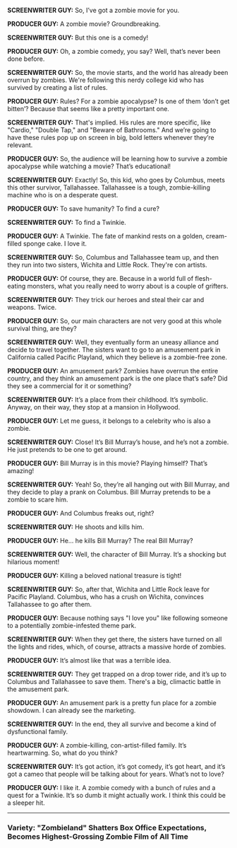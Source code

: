 **SCREENWRITER GUY:** So, I’ve got a zombie movie for you.

**PRODUCER GUY:** A zombie movie? Groundbreaking.

**SCREENWRITER GUY:** But this one is a comedy!

**PRODUCER GUY:** Oh, a zombie comedy, you say? Well, that’s never been done before.

**SCREENWRITER GUY:** So, the movie starts, and the world has already been overrun by zombies. We're following this nerdy college kid who has survived by creating a list of rules.

**PRODUCER GUY:** Rules? For a zombie apocalypse? Is one of them ‘don’t get bitten’? Because that seems like a pretty important one.

**SCREENWRITER GUY:** That's implied. His rules are more specific, like "Cardio," "Double Tap," and "Beware of Bathrooms." And we’re going to have these rules pop up on screen in big, bold letters whenever they’re relevant.

**PRODUCER GUY:** So, the audience will be learning how to survive a zombie apocalypse while watching a movie? That’s educational!

**SCREENWRITER GUY:** Exactly! So, this kid, who goes by Columbus, meets this other survivor, Tallahassee. Tallahassee is a tough, zombie-killing machine who is on a desperate quest.

**PRODUCER GUY:** To save humanity? To find a cure?

**SCREENWRITER GUY:** To find a Twinkie.

**PRODUCER GUY:** A Twinkie. The fate of mankind rests on a golden, cream-filled sponge cake. I love it.

**SCREENWRITER GUY:** So, Columbus and Tallahassee team up, and then they run into two sisters, Wichita and Little Rock. They're con artists.

**PRODUCER GUY:** Of course, they are. Because in a world full of flesh-eating monsters, what you really need to worry about is a couple of grifters.

**SCREENWRITER GUY:** They trick our heroes and steal their car and weapons. Twice.

**PRODUCER GUY:** So, our main characters are not very good at this whole survival thing, are they?

**SCREENWRITER GUY:** Well, they eventually form an uneasy alliance and decide to travel together. The sisters want to go to an amusement park in California called Pacific Playland, which they believe is a zombie-free zone.

**PRODUCER GUY:** An amusement park? Zombies have overrun the entire country, and they think an amusement park is the one place that’s safe? Did they see a commercial for it or something?

**SCREENWRITER GUY:** It’s a place from their childhood. It’s symbolic. Anyway, on their way, they stop at a mansion in Hollywood.

**PRODUCER GUY:** Let me guess, it belongs to a celebrity who is also a zombie.

**SCREENWRITER GUY:** Close! It’s Bill Murray’s house, and he’s not a zombie. He just pretends to be one to get around.

**PRODUCER GUY:** Bill Murray is in this movie? Playing himself? That’s amazing!

**SCREENWRITER GUY:** Yeah! So, they’re all hanging out with Bill Murray, and they decide to play a prank on Columbus. Bill Murray pretends to be a zombie to scare him.

**PRODUCER GUY:** And Columbus freaks out, right?

**SCREENWRITER GUY:** He shoots and kills him.

**PRODUCER GUY:** He… he kills Bill Murray? The real Bill Murray?

**SCREENWRITER GUY:** Well, the character of Bill Murray. It’s a shocking but hilarious moment!

**PRODUCER GUY:** Killing a beloved national treasure is tight!

**SCREENWRITER GUY:** So, after that, Wichita and Little Rock leave for Pacific Playland. Columbus, who has a crush on Wichita, convinces Tallahassee to go after them.

**PRODUCER GUY:** Because nothing says "I love you" like following someone to a potentially zombie-infested theme park.

**SCREENWRITER GUY:** When they get there, the sisters have turned on all the lights and rides, which, of course, attracts a massive horde of zombies.

**PRODUCER GUY:** It’s almost like that was a terrible idea.

**SCREENWRITER GUY:** They get trapped on a drop tower ride, and it’s up to Columbus and Tallahassee to save them. There's a big, climactic battle in the amusement park.

**PRODUCER GUY:** An amusement park is a pretty fun place for a zombie showdown. I can already see the marketing.

**SCREENWRITER GUY:** In the end, they all survive and become a kind of dysfunctional family.

**PRODUCER GUY:** A zombie-killing, con-artist-filled family. It’s heartwarming. So, what do you think?

**SCREENWRITER GUY:** It’s got action, it’s got comedy, it’s got heart, and it’s got a cameo that people will be talking about for years. What’s not to love?

**PRODUCER GUY:** I like it. A zombie comedy with a bunch of rules and a quest for a Twinkie. It’s so dumb it might actually work. I think this could be a sleeper hit.

***

### **Variety: "Zombieland" Shatters Box Office Expectations, Becomes Highest-Grossing Zombie Film of All Time**